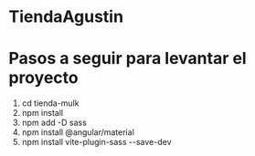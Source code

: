 # TiendaAgustin

# Pasos a seguir para levantar el proyecto

1. cd tienda-mulk
2. npm install
3. npm add -D sass
4. npm install @angular/material
5. npm install vite-plugin-sass --save-dev



